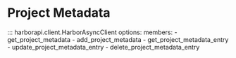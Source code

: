 # Project Metadata

::: harborapi.client.HarborAsyncClient
    options:
        members:
        - get_project_metadata
        - add_project_metadata
        - get_project_metadata_entry
        - update_project_metadata_entry
        - delete_project_metadata_entry
